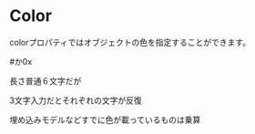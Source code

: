 # Color

colorプロパティではオブジェクトの色を指定することができます。

\#か0x

長さ普通６文字だが

3文字入力だとそれぞれの文字が反復

埋め込みモデルなどすでに色が載っているものは乗算

